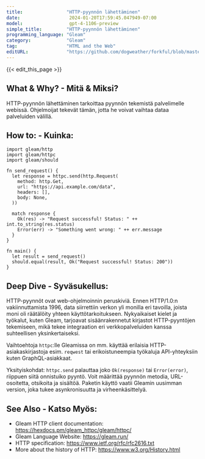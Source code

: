 ```yaml
---
title:                "HTTP-pyynnön lähettäminen"
date:                  2024-01-20T17:59:45.047949-07:00
model:                 gpt-4-1106-preview
simple_title:         "HTTP-pyynnön lähettäminen"
programming_language: "Gleam"
category:             "Gleam"
tag:                  "HTML and the Web"
editURL:              "https://github.com/dogweather/forkful/blob/master/content/fi/gleam/sending-an-http-request.md"
---
```


{{< edit_this_page >}}

## What & Why? - Mitä & Miksi?
HTTP-pyynnön lähettäminen tarkoittaa pyynnön tekemistä palvelimelle webissä. Ohjelmoijat tekevät tämän, jotta he voivat vaihtaa dataa palveluiden välillä.

## How to: - Kuinka:
```gleam
import gleam/http
import gleam/httpc
import gleam/should

fn send_request() {
  let response = httpc.send(http.Request(
    method: http.Get,
    url: "https://api.example.com/data",
    headers: [],
    body: None,
  ))
  
  match response {
    Ok(res) -> "Request successful! Status: " ++ int.to_string(res.status)
    Error(err) -> "Something went wrong: " ++ err.message
  }
}

fn main() {
  let result = send_request()
  should.equal(result, Ok("Request successful! Status: 200"))
}
```

## Deep Dive - Syväsukellus:
HTTP-pyynnöt ovat web-ohjelmoinnin peruskiviä. Ennen HTTP/1.0:n vakiinnuttamista 1996, data siirrettiin verkon yli monilla eri tavoilla, joista moni oli räätälöity yhteen käyttötarkoitukseen. Nykyaikaiset kielet ja työkalut, kuten Gleam, tarjoavat sisäänrakennetut kirjastot HTTP-pyyntöjen tekemiseen, mikä tekee integraation eri verkkopalveluiden kanssa suhteellisen yksinkertaiseksi.

Vaihtoehtoja `httpc`:lle Gleamissa on mm. käyttää erilaisia HTTP-asiakaskirjastoja esim. `reqwest` tai erikoistuneempia työkaluja API-yhteyksiin kuten GraphQL-asiakkaat.

Yksityiskohdat: `httpc.send` palauttaa joko `Ok(response)` tai `Error(error)`, riippuen siitä onnistuiko pyyntö. Voit määrittää pyynnön metodia, URL-osoitetta, otsikoita ja sisältöä. Paketin käyttö vaatii Gleamin uusimman version, joka tukee asynkronisuutta ja virheenkäsittelyä.

## See Also - Katso Myös:
- Gleam HTTP client documentation: https://hexdocs.pm/gleam_httpc/gleam/httpc/
- Gleam Language Website: https://gleam.run/
- HTTP specification: https://www.ietf.org/rfc/rfc2616.txt
- More about the history of HTTP: https://www.w3.org/History.html